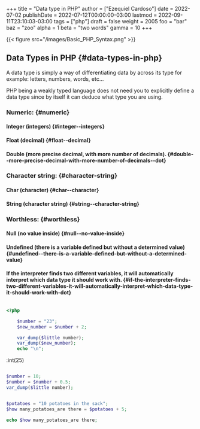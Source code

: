 +++
title = "Data type in PHP"
author = ["Ezequiel Cardoso"]
date = 2022-07-02
publishDate = 2022-07-12T00:00:00-03:00
lastmod = 2022-09-11T23:10:03-03:00
tags = ["php"]
draft = false
weight = 2005
foo = "bar"
baz = "zoo"
alpha = 1
beta = "two words"
gamma = 10
+++

{{< figure src="/images/Basic_PHP_Syntax.png" >}}


## Data Types in PHP {#data-types-in-php}

A data type is simply a way of differentiating data by across
its type for example: letters, numbers, words, etc...

PHP being a weakly typed language does not need you to explicitly define
a data type since by itself it can deduce what type you are using.


### Numeric: {#numeric}


#### Integer (integers) {#integer--integers}


#### Float (decimal) {#float--decimal}


#### Double (more precise decimal, with more number of decimals). {#double--more-precise-decimal-with-more-number-of-decimals--dot}


### Character string: {#character-string}


#### Char (character) {#char--character}


#### String (character string) {#string--character-string}


### Worthless: {#worthless}


#### Null (no value inside) {#null--no-value-inside}


#### Undefined (there is a variable defined but without a determined value) {#undefined--there-is-a-variable-defined-but-without-a-determined-value}


#### If the interpreter finds two different variables, it will automatically interpret which data type it should work with. {#if-the-interpreter-finds-two-different-variables-it-will-automatically-interpret-which-data-type-it-should-work-with-dot}

```php

<?php

    $number = "23";
    $new_number = $number + 2;

    var_dump($little number);
    var_dump($new_number);
    echo "\n";
```

:int(25)

```php

$number = 10;
$number = $number + 0.5;
var_dump($little number);
```

```php

$potatoes = "10 potatoes in the sack";
$how many_potatoes_are there = $potatoes + 5;

echo $how many_potatoes_are there;
```

[//]: # "Exported with love from a post written in Org mode"
[//]: # "- https://github.com/kaushalmodi/ox-hugo"
